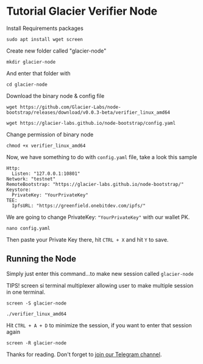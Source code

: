 # Tutorial Glacier Verifier Node

Install Requirements packages
```
sudo apt install wget screen
```

Create new folder called "glacier-node"
```
mkdir glacier-node
```

And enter that folder with
```
cd glacier-node
```

Download the binary node & config file
```
wget https://github.com/Glacier-Labs/node-bootstrap/releases/download/v0.0.3-beta/verifier_linux_amd64
```
```
wget https://glacier-labs.github.io/node-bootstrap/config.yaml
```

Change permission of binary node
```
chmod +x verifier_linux_amd64
```

Now, we have something to do with `config.yaml` file, take a look this sample
```
Http:
  Listen: "127.0.0.1:10801"
Network: "testnet"
RemoteBootstrap: "https://glacier-labs.github.io/node-bootstrap/"
Keystore:
  PrivateKey: "YourPrivateKey"
TEE:
  IpfsURL: "https://greenfield.onebitdev.com/ipfs/"
```

We are going to change PrivateKey: `"YourPrivateKey"` with our wallet PK.

```
nano config.yaml
```

Then paste your Private Key there, hit `CTRL + X` and hit `Y` to save.

## Running the Node
Simply just enter this command...to make new session called `glacier-node`

TIPS! screen si terminal multiplexer allowing user to make multiple session in one terminal.

```
screen -S glacier-node
```

```
./verifier_linux_amd64
```

Hit `CTRL + A + D` to minimize the session, if you want to enter that session again
```
screen -R glacier-node
```

Thanks for reading. Don't forget to [join our Telegram channel](https://t.me/airdropStalkerChannel).
